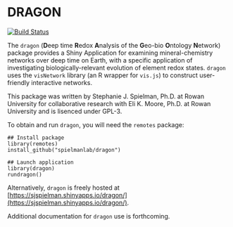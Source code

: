 # DRAGON

[![Build Status](https://travis-ci.org/spielmanlab/dragon.svg?branch=master)](https://travis-ci.org/spielmanlab/dragon)

The `dragon` (**D**eep time **R**edox **A**nalysis of the **G**eo-bio **O**ntology **N**etwork) package provides a Shiny Application for examining mineral-chemistry networks over deep time on Earth, with a specific application of investigating biologically-relevant evolution of element redox states. `dragon` uses the `visNetwork` library (an R wrapper for `vis.js`) to construct user-friendly interactive networks. 

This package was written by Stephanie J. Spielman, Ph.D. at Rowan University for collaborative research with Eli K. Moore, Ph.D. at Rowan University and is lisenced under GPL-3.

To obtain and run `dragon`, you will need the `remotes` package:

```
## Install package
library(remotes)
install_github("spielmanlab/dragon")

## Launch application
library(dragon)
rundragon()
```

Alternatively, `dragon` is freely hosted at [https://sjspielman.shinyapps.io/dragon/](https://sjspielman.shinyapps.io/dragon/).

Additional documentation for `dragon` use is forthcoming. 
